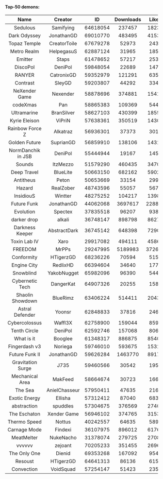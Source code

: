 #### Top-50 demons:

| Name | Creator | ID | Downloads | Likes |
|:---:|:---:|:---:|:---:|:---:|
| Sedulous | Samifying | 64618054 | 237457 | 18235
| Dark Odyssey | JonathanGD | 69010770 | 483495 | 41536
| Topaz Temple | CreatorToile | 67679278 | 52973 | 2437
| Metro Realm | HelpegasuS | 62887124 | 31965 | 1850
| Emitter | Staps | 61478652 | 57217 | 2538
| DiscoPol | DeniPol | 59848054 | 22689 | 1475
| RANYER | CatronixGD | 59352979 | 121291 | 6357
| Contrast | SleyGD | 59203807 | 44292 | 3348
| NeXender Game | Nexender | 58878696 | 374881 | 15415
| codeXmas | Pan | 58865383 | 109369 | 5441
| Ultramarine | BranSilver | 58627103 | 430399 | 18556
| Kyrie Eleison | ViPriN | 57638361 | 350519 | 14307
| Rainbow Force Z | Alkatraz | 56936301 | 37373 | 3019
| Golden Future | SuprianGD  | 56859910 | 138106 | 14315
| NormDanchik in JSB | DeniPol | 55444944 | 19167 | 1451
| Sounds | ItzMezzo | 51579290 | 460435 | 34708
| Deep Travel | BlueLite | 50663150 | 682162 | 59020
| Antitheus | Peton | 50653669 | 33154 | 2997
| Hazard | RealZober | 48743596 | 55057 | 5677
| InsidiouS | Wintter | 48275252 | 104217 | 13982
| Future Funk | JonathanGD | 44062068 | 3697617 | 228881
| Evolution | Spectex | 37835518 | 96207 | 9382
| darker drop | alkali | 36748147 | 898798 | 86275
| Darkness Keeper | AbstractDark | 36745142 | 648398 | 72907
| Toxin Lab IV | Xaro | 29917082 | 494111 | 45868
| FREEDOM | MrPPs | 29247995 | 5189983 | 372680
| Conformity | HTigerzGD | 68236226 | 70594 | 5153
| Engine City | RedlixHD | 66394604 | 34640 | 1779
| Snowblind | YakobNugget | 65982096 | 96390 | 5443
| Cybernetic Tech | DangerKat | 64907326 | 20255 | 1580
| Shaolin Showdown | BlueRimz | 63406224 | 514411 | 20432
| Astral Defender | Yoonsr | 62848833 | 37816 | 2463
| Cybercolossus | Waffl3X | 62758900 | 159044 | 8592
| Tenth Circle | DeniPol | 62592746 | 157068 | 8062
| What is it  | Booglee | 61348317 | 886875 | 85408
| Fingerdash v3 | Noriega | 59746010 | 593675 | 15312
| Future Funk II | JonathanGD | 59626284 | 1463770 | 89178
| Gravitation Surge | J735 | 59460566 | 30542 | 1954
|  Mechanical Area  | MakFeed | 58664674 | 30723 | 1667
| The Sea | AnielChasseur | 57950411 | 47635 | 2162
| Exotic Energy | Ellisha | 57312412 | 87040 | 6835
| abstraction | spuddles | 57304675 | 376569 | 27401
| The Eschaton | Xender Game | 56946102 | 374765 | 31532
| Thermo Speed | Nottus | 40242557 | 64635 | 5898
| Carnage Mode | Findexi | 36107975 | 896012 | 61767
| MeatMelter | NukeNacho | 31378074 | 279725 | 27088
| vvvvvv | zejoant | 70205233 | 351455 | 26967
| The Only One | Dienid | 69353268 | 167092 | 9544
| Resoust | HTigerzGD | 64641313 | 86136 | 6153
| Convection | VoidSquad | 57254147 | 51423 | 2350
